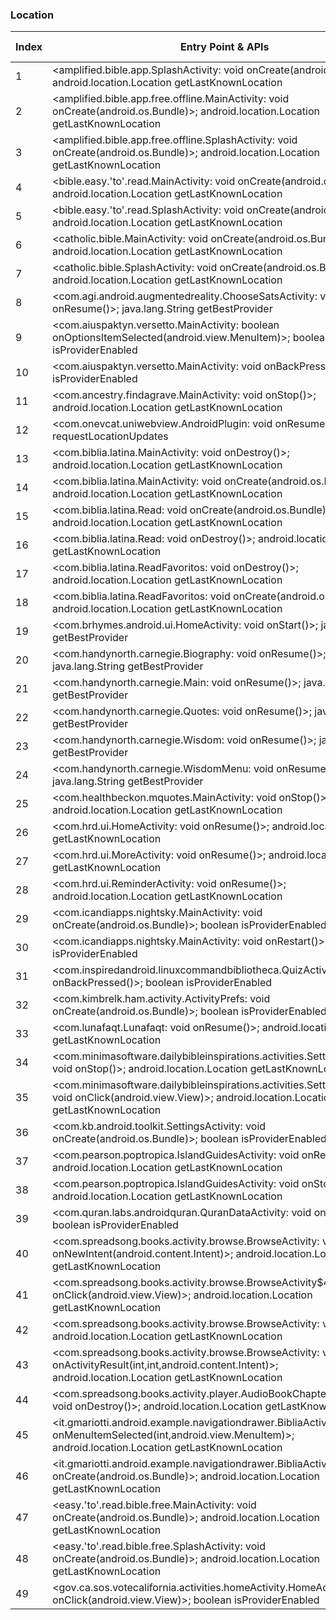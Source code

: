 ### Location
| Index | Entry Point & APIs | Screen shot | Resource id | Label |
| ------------- | ------------- | ------------- |-------------|-------------|
| 1 | <amplified.bible.app.SplashActivity: void onCreate(android.os.Bundle)>; android.location.Location getLastKnownLocation | ![](D:\COSMOS\output\py\Play_win8\Books_Reference\amplified.bible.app\amplified.bible.app.SplashActivity.png) |  | |
| 2 | <amplified.bible.app.free.offline.MainActivity: void onCreate(android.os.Bundle)>; android.location.Location getLastKnownLocation | ![](D:\COSMOS\output\py\Play_win8\Books_Reference\amplified.bible.app.free.offline\amplified.bible.app.free.offline.MainActivity.png) |  | |
| 3 | <amplified.bible.app.free.offline.SplashActivity: void onCreate(android.os.Bundle)>; android.location.Location getLastKnownLocation | ![](D:\COSMOS\output\py\Play_win8\Books_Reference\amplified.bible.app.free.offline\amplified.bible.app.free.offline.SplashActivity.png) |  | |
| 4 | <bible.easy.'to'.read.MainActivity: void onCreate(android.os.Bundle)>; android.location.Location getLastKnownLocation | ![](D:\COSMOS\output\py\Play_win8\Books_Reference\bible.easy.to.read\bible.easy.to.read.MainActivity.png) |  | |
| 5 | <bible.easy.'to'.read.SplashActivity: void onCreate(android.os.Bundle)>; android.location.Location getLastKnownLocation | ![](D:\COSMOS\output\py\Play_win8\Books_Reference\bible.easy.to.read\bible.easy.to.read.SplashActivity.png) |  | |
| 6 | <catholic.bible.MainActivity: void onCreate(android.os.Bundle)>; android.location.Location getLastKnownLocation | ![](D:\COSMOS\output\py\Play_win8\Books_Reference\catholic.bible\catholic.bible.MainActivity.png) |  | |
| 7 | <catholic.bible.SplashActivity: void onCreate(android.os.Bundle)>; android.location.Location getLastKnownLocation | ![](D:\COSMOS\output\py\Play_win8\Books_Reference\catholic.bible\catholic.bible.SplashActivity.png) |  | |
| 8 | <com.agi.android.augmentedreality.ChooseSatsActivity: void onResume()>; java.lang.String getBestProvider | ![](D:\COSMOS\output\py\Play_win8\Books_Reference\com.agi.android.augmentedreality\com.agi.android.augmentedreality.ChooseSatsActivity.png) |  | |
| 9 | <com.aiuspaktyn.versetto.MainActivity: boolean onOptionsItemSelected(android.view.MenuItem)>; boolean isProviderEnabled | ![](D:\COSMOS\output\py\Play_win8\Books_Reference\com.aiuspaktyn.versetto\com.aiuspaktyn.versetto.MainActivity.png) |  | |
| 10 | <com.aiuspaktyn.versetto.MainActivity: void onBackPressed()>; boolean isProviderEnabled | ![](D:\COSMOS\output\py\Play_win8\Books_Reference\com.aiuspaktyn.versetto\com.aiuspaktyn.versetto.MainActivity.png) |  | |
| 11 | <com.ancestry.findagrave.MainActivity: void onStop()>; android.location.Location getLastKnownLocation | ![](D:\COSMOS\output\py\Play_win8\Books_Reference\com.ancestry.findagrave\com.ancestry.findagrave.MainActivity.png) |  | |
| 12 | <com.onevcat.uniwebview.AndroidPlugin: void onResume()>; void requestLocationUpdates | ![](D:\COSMOS\output\py\Play_win8\Books_Reference\com.atk.federalpremium\com.onevcat.uniwebview.AndroidPlugin.png) |  | |
| 13 | <com.biblia.latina.MainActivity: void onDestroy()>; android.location.Location getLastKnownLocation | ![](D:\COSMOS\output\py\Play_win8\Books_Reference\com.biblia.latina\com.biblia.latina.MainActivity.png) |  | |
| 14 | <com.biblia.latina.MainActivity: void onCreate(android.os.Bundle)>; android.location.Location getLastKnownLocation | ![](D:\COSMOS\output\py\Play_win8\Books_Reference\com.biblia.latina\com.biblia.latina.MainActivity.png) |  | |
| 15 | <com.biblia.latina.Read: void onCreate(android.os.Bundle)>; android.location.Location getLastKnownLocation | ![](D:\COSMOS\output\py\Play_win8\Books_Reference\com.biblia.latina\com.biblia.latina.Read.png) |  | |
| 16 | <com.biblia.latina.Read: void onDestroy()>; android.location.Location getLastKnownLocation | ![](D:\COSMOS\output\py\Play_win8\Books_Reference\com.biblia.latina\com.biblia.latina.Read.png) |  | |
| 17 | <com.biblia.latina.ReadFavoritos: void onDestroy()>; android.location.Location getLastKnownLocation | ![](D:\COSMOS\output\py\Play_win8\Books_Reference\com.biblia.latina\com.biblia.latina.ReadFavoritos.png) |  | |
| 18 | <com.biblia.latina.ReadFavoritos: void onCreate(android.os.Bundle)>; android.location.Location getLastKnownLocation | ![](D:\COSMOS\output\py\Play_win8\Books_Reference\com.biblia.latina\com.biblia.latina.ReadFavoritos.png) |  | |
| 19 | <com.brhymes.android.ui.HomeActivity: void onStart()>; java.lang.String getBestProvider | ![](D:\COSMOS\output\py\Play_win8\Books_Reference\com.brhymes.android\com.brhymes.android.ui.HomeActivity.png) |  | |
| 20 | <com.handynorth.carnegie.Biography: void onResume()>; java.lang.String getBestProvider | ![](D:\COSMOS\output\py\Play_win8\Books_Reference\com.handynorth.carnegie\com.handynorth.carnegie.Biography.png) |  | |
| 21 | <com.handynorth.carnegie.Main: void onResume()>; java.lang.String getBestProvider | ![](D:\COSMOS\output\py\Play_win8\Books_Reference\com.handynorth.carnegie\com.handynorth.carnegie.Main.png) |  | |
| 22 | <com.handynorth.carnegie.Quotes: void onResume()>; java.lang.String getBestProvider | ![](D:\COSMOS\output\py\Play_win8\Books_Reference\com.handynorth.carnegie\com.handynorth.carnegie.Quotes.png) |  | |
| 23 | <com.handynorth.carnegie.Wisdom: void onResume()>; java.lang.String getBestProvider | ![](D:\COSMOS\output\py\Play_win8\Books_Reference\com.handynorth.carnegie\com.handynorth.carnegie.Wisdom.png) |  | |
| 24 | <com.handynorth.carnegie.WisdomMenu: void onResume()>; java.lang.String getBestProvider | ![](D:\COSMOS\output\py\Play_win8\Books_Reference\com.handynorth.carnegie\com.handynorth.carnegie.WisdomMenu.png) |  | |
| 25 | <com.healthbeckon.mquotes.MainActivity: void onStop()>; android.location.Location getLastKnownLocation | ![](D:\COSMOS\output\py\Play_win8\Books_Reference\com.healthbeckon.mquotes\com.healthbeckon.mquotes.MainActivity.png) |  | |
| 26 | <com.hrd.ui.HomeActivity: void onResume()>; android.location.Location getLastKnownLocation | ![](D:\COSMOS\output\py\Play_win8\Books_Reference\com.hrd.facts\com.hrd.ui.HomeActivity.png) |  | |
| 27 | <com.hrd.ui.MoreActivity: void onResume()>; android.location.Location getLastKnownLocation | ![](D:\COSMOS\output\py\Play_win8\Books_Reference\com.hrd.facts\com.hrd.ui.MoreActivity.png) |  | |
| 28 | <com.hrd.ui.ReminderActivity: void onResume()>; android.location.Location getLastKnownLocation | ![](D:\COSMOS\output\py\Play_win8\Books_Reference\com.hrd.facts\com.hrd.ui.ReminderActivity.png) |  | |
| 29 | <com.icandiapps.nightsky.MainActivity: void onCreate(android.os.Bundle)>; boolean isProviderEnabled | ![](D:\COSMOS\output\py\Play_win8\Books_Reference\com.icandiapps.thenightskylite\com.icandiapps.nightsky.MainActivity.png) |  | |
| 30 | <com.icandiapps.nightsky.MainActivity: void onRestart()>; boolean isProviderEnabled | ![](D:\COSMOS\output\py\Play_win8\Books_Reference\com.icandiapps.thenightskylite\com.icandiapps.nightsky.MainActivity.png) |  | |
| 31 | <com.inspiredandroid.linuxcommandbibliotheca.QuizActivity: void onBackPressed()>; boolean isProviderEnabled | ![](D:\COSMOS\output\py\Play_win8\Books_Reference\com.inspiredandroid.linuxcommandbibliotheca\com.inspiredandroid.linuxcommandbibliotheca.QuizActivity.png) |  | |
| 32 | <com.kimbrelk.ham.activity.ActivityPrefs: void onCreate(android.os.Bundle)>; boolean isProviderEnabled | ![](D:\COSMOS\output\py\Play_win8\Books_Reference\com.kimbrelk.ham\com.kimbrelk.ham.activity.ActivityPrefs.png) |  | |
| 33 | <com.lunafaqt.Lunafaqt: void onResume()>; android.location.Location getLastKnownLocation | ![](D:\COSMOS\output\py\Play_win8\Books_Reference\com.lunafaqt\com.lunafaqt.Lunafaqt.png) |  | |
| 34 | <com.minimasoftware.dailybibleinspirations.activities.SettingsActivity: void onStop()>; android.location.Location getLastKnownLocation | ![](D:\COSMOS\output\py\Play_win8\Books_Reference\com.minimasoftware.dailybibleinspirations\com.minimasoftware.dailybibleinspirations.activities.SettingsActivity.png) |  | |
| 35 | <com.minimasoftware.dailybibleinspirations.activities.SettingsActivity$3: void onClick(android.view.View)>; android.location.Location getLastKnownLocation | ![](D:\COSMOS\output\py\Play_win8\Books_Reference\com.minimasoftware.dailybibleinspirations\com.minimasoftware.dailybibleinspirations.activities.SettingsActivity.png) |  | |
| 36 | <com.kb.android.toolkit.SettingsActivity: void onCreate(android.os.Bundle)>; boolean isProviderEnabled | ![](D:\COSMOS\output\py\Play_win8\Books_Reference\com.MpFish.KnotsLite\com.kb.android.toolkit.SettingsActivity.png) |  | |
| 37 | <com.pearson.poptropica.IslandGuidesActivity: void onResume()>; android.location.Location getLastKnownLocation | ![](D:\COSMOS\output\py\Play_win8\Books_Reference\com.pearson.poptropica\com.pearson.poptropica.IslandGuidesActivity.png) |  | |
| 38 | <com.pearson.poptropica.IslandGuidesActivity: void onStop()>; android.location.Location getLastKnownLocation | ![](D:\COSMOS\output\py\Play_win8\Books_Reference\com.pearson.poptropica\com.pearson.poptropica.IslandGuidesActivity.png) |  | |
| 39 | <com.quran.labs.androidquran.QuranDataActivity: void onResume()>; boolean isProviderEnabled | ![](D:\COSMOS\output\py\Play_win8\Books_Reference\com.quran.labs.androidquran\com.quran.labs.androidquran.QuranDataActivity.png) |  | |
| 40 | <com.spreadsong.books.activity.browse.BrowseActivity: void onNewIntent(android.content.Intent)>; android.location.Location getLastKnownLocation | ![](D:\COSMOS\output\py\Play_win8\Books_Reference\com.spreadsong.freebooks\com.spreadsong.books.activity.browse.BrowseActivity.png) |  | |
| 41 | <com.spreadsong.books.activity.browse.BrowseActivity$4: void onClick(android.view.View)>; android.location.Location getLastKnownLocation | ![](D:\COSMOS\output\py\Play_win8\Books_Reference\com.spreadsong.freebooks\com.spreadsong.books.activity.browse.BrowseActivity.png) |  | |
| 42 | <com.spreadsong.books.activity.browse.BrowseActivity: void onStop()>; android.location.Location getLastKnownLocation | ![](D:\COSMOS\output\py\Play_win8\Books_Reference\com.spreadsong.freebooks\com.spreadsong.books.activity.browse.BrowseActivity.png) |  | |
| 43 | <com.spreadsong.books.activity.browse.BrowseActivity: void onActivityResult(int,int,android.content.Intent)>; android.location.Location getLastKnownLocation | ![](D:\COSMOS\output\py\Play_win8\Books_Reference\com.spreadsong.freebooks\com.spreadsong.books.activity.browse.BrowseActivity.png) |  | |
| 44 | <com.spreadsong.books.activity.player.AudioBookChapterPlayerActivity: void onDestroy()>; android.location.Location getLastKnownLocation | ![](D:\COSMOS\output\py\Play_win8\Books_Reference\com.spreadsong.freebooks\com.spreadsong.books.activity.player.AudioBookChapterPlayerActivity.png) |  | |
| 45 | <it.gmariotti.android.example.navigationdrawer.BibliaActivity: boolean onMenuItemSelected(int,android.view.MenuItem)>; android.location.Location getLastKnownLocation | ![](D:\COSMOS\output\py\Play_win8\Books_Reference\com.teulys.bibliareinavalera1960\it.gmariotti.android.example.navigationdrawer.BibliaActivity.png) |  | |
| 46 | <it.gmariotti.android.example.navigationdrawer.BibliaActivity: void onCreate(android.os.Bundle)>; android.location.Location getLastKnownLocation | ![](D:\COSMOS\output\py\Play_win8\Books_Reference\com.teulys.bibliareinavalera1960\it.gmariotti.android.example.navigationdrawer.BibliaActivity.png) |  | |
| 47 | <easy.'to'.read.bible.free.MainActivity: void onCreate(android.os.Bundle)>; android.location.Location getLastKnownLocation | ![](D:\COSMOS\output\py\Play_win8\Books_Reference\easy.to.read.bible.free\easy.to.read.bible.free.MainActivity.png) |  | |
| 48 | <easy.'to'.read.bible.free.SplashActivity: void onCreate(android.os.Bundle)>; android.location.Location getLastKnownLocation | ![](D:\COSMOS\output\py\Play_win8\Books_Reference\easy.to.read.bible.free\easy.to.read.bible.free.SplashActivity.png) |  | |
| 49 | <gov.ca.sos.votecalifornia.activities.homeActivity.HomeActivity$6: void onClick(android.view.View)>; boolean isProviderEnabled | ![](D:\COSMOS\output\py\Play_win8\Books_Reference\gov.ca.sos.votecalifornia\gov.ca.sos.votecalifornia.activities.homeActivity.HomeActivity.png) |  | |
